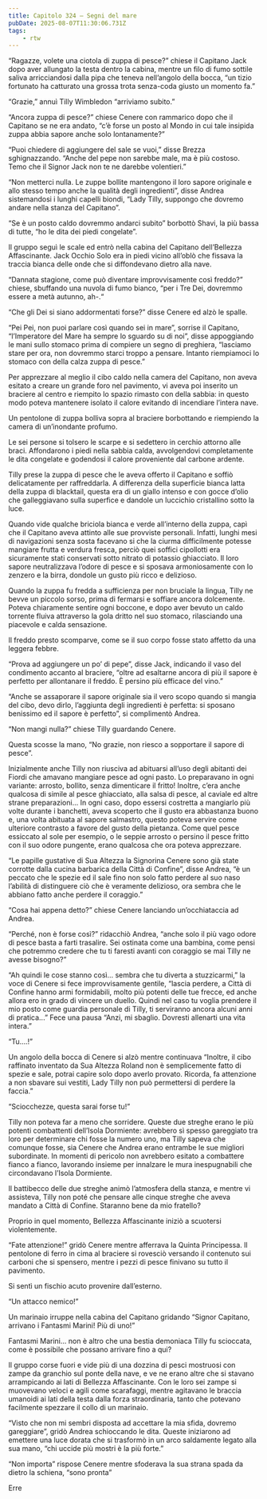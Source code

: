 ```yaml
---
title: Capitolo 324 – Segni del mare
pubDate: 2025-08-07T11:30:06.731Z
tags:
    - rtw
---
```







“Ragazze, volete una ciotola di zuppa di pesce?” chiese il Capitano Jack dopo aver allungato la testa dentro la cabina, mentre un filo di fumo sottile saliva arricciandosi dalla pipa che teneva nell’angolo della bocca, “un tizio fortunato ha catturato una grossa trota senza-coda giusto un momento fa.”


“Grazie,” annuì Tilly Wimbledon “arriviamo subito.”


“Ancora zuppa di pesce?” chiese Cenere con rammarico dopo che il Capitano se ne era andato, “c’è forse un posto al Mondo in cui tale insipida zuppa abbia sapore anche solo lontanamente?”


“Puoi chiedere di aggiungere del sale se vuoi,” disse Brezza sghignazzando. “Anche del pepe non sarebbe male, ma è più costoso. Temo che il Signor Jack non te ne darebbe volentieri.”


“Non metterci nulla. Le zuppe bollite mantengono il loro sapore originale e allo stesso tempo anche la qualità degli ingredienti”, disse Andrea sistemandosi i lunghi capelli biondi, “Lady Tilly, suppongo che dovremo andare nella stanza del Capitano”.


“Se è un posto caldo dovremmo andarci subito” borbottò Shavi, la più bassa di tutte, “ho le dita dei piedi congelate”.


Il gruppo seguì le scale ed entrò nella cabina del Capitano dell’Bellezza Affascinante. Jack Occhio Solo era in piedi vicino all’oblò che fissava la traccia bianca delle onde che si diffondevano dietro alla nave.


“Dannata stagione, come può diventare improvvisamente così freddo?” chiese, sbuffando una nuvola di fumo bianco, “per i Tre Dei, dovremmo essere a metà autunno, ah-.“


“Che gli Dei si siano addormentati forse?” disse Cenere ed alzò le spalle.


“Pei Pei, non puoi parlare così quando sei in mare”, sorrise il Capitano, “l’Imperatore del Mare ha sempre lo sguardo su di noi”, disse appoggiando le mani sullo stomaco prima di compiere un segno di preghiera, “lasciamo stare per ora, non dovremmo starci troppo a pensare. Intanto riempiamoci lo stomaco con della calza zuppa di pesce.”


Per apprezzare al meglio il cibo caldo nella camera del Capitano, non aveva esitato a creare un grande foro nel pavimento, vi aveva poi inserito un braciere al centro e riempito lo spazio rimasto con della sabbia: in questo modo poteva mantenere isolato il calore evitando di incendiare l’intera nave.


Un pentolone di zuppa bolliva sopra al braciere borbottando e riempiendo la camera di un’inondante profumo.


Le sei persone si tolsero le scarpe e si sedettero in cerchio attorno alle braci. Affondarono i piedi nella sabbia calda, avvolgendovi completamente le dita congelate e godendosi il calore proveniente dal carbone ardente.


Tilly prese la zuppa di pesce che le aveva offerto il Capitano e soffiò delicatamente per raffreddarla. A differenza della superficie bianca latta della zuppa di blacktail, questa era di un giallo intenso e con gocce d’olio che galleggiavano sulla superfice e dandole un luccichio cristallino sotto la luce.


Quando vide qualche briciola bianca e verde all’interno della zuppa, capì che il Capitano aveva attinto alle sue provviste personali. Infatti, lunghi mesi di navigazioni senza sosta facevano si che la ciurma difficilmente potesse mangiare frutta e verdura fresca, perciò quei soffici cipollotti era sicuramente stati conservati sotto nitrato di potassio ghiacciato. Il loro sapore neutralizzava l’odore di pesce e si sposava armoniosamente con lo zenzero e la birra, dondole un gusto più ricco e delizioso.


Quando la zuppa fu fredda a sufficienza per non bruciale la lingua, Tilly ne bevve un piccolo sorso, prima di fermarsi e soffiare ancora dolcemente. Poteva chiaramente sentire ogni boccone, e dopo aver bevuto un caldo torrente fluiva attraverso la gola dritto nel suo stomaco, rilasciando una piacevole e calda sensazione.


Il freddo presto scomparve, come se il suo corpo fosse stato affetto da una leggera febbre.


“Prova ad aggiungere un po’ di pepe”, disse Jack, indicando il vaso del condimento accanto al braciere, “oltre ad esaltarne ancora di più il sapore è perfetto per allontanare il freddo. È persino più efficace del vino.”


“Anche se assaporare il sapore originale sia il vero scopo quando si mangia del cibo, devo dirlo, l’aggiunta degli ingredienti è perfetta: si sposano benissimo ed il sapore è perfetto”, si complimentò Andrea.


“Non mangi nulla?” chiese Tilly guardando Cenere.


Questa scosse la mano, “No grazie, non riesco a sopportare il sapore di pesce”.


Inizialmente anche Tilly non riusciva ad abituarsi all’uso degli abitanti dei Fiordi che amavano mangiare pesce ad ogni pasto. Lo preparavano in ogni variante: arrosto, bollito, senza dimenticare il fritto! Inoltre, c’era anche qualcosa di simile al pesce ghiacciato, alla salsa di pesce, al caviale ed altre strane preparazioni... In ogni caso, dopo essersi costretta a mangiarlo più volte durante i banchetti, aveva scoperto che il gusto era abbastanza buono e, una volta abituata al sapore salmastro, questo poteva servire come ulteriore contrasto a favore del gusto della pietanza. Come quel pesce essiccato al sole per esempio, o le seppie arrosto o persino il pesce fritto con il suo odore pungente, erano qualcosa che ora poteva apprezzare.


“Le papille gustative di Sua Altezza la Signorina Cenere sono già state corrotte dalla cucina barbarica della Città di Confine”, disse Andrea, “è un peccato che le spezie ed il sale fino non solo fatto perdere al suo naso l’abilità di distinguere ciò che è veramente delizioso, ora sembra che le abbiano fatto anche perdere il coraggio.”


“Cosa hai appena detto?” chiese Cenere lanciando un’occhiataccia ad Andrea.


“Perché, non è forse così?” ridacchiò Andrea, “anche solo il più vago odore di pesce basta a farti trasalire. Sei ostinata come una bambina, come pensi che potremmo credere che tu ti faresti avanti con coraggio se mai Tilly ne avesse bisogno?”


“Ah quindi le cose stanno così... sembra che tu diverta a stuzzicarmi,” la voce di Cenere si fece improvvisamente gentile, “lascia perdere, a Città di Confine hanno armi formidabili, molto più potenti delle tue frecce, ed anche allora ero in grado di vincere un duello. Quindi nel caso tu voglia prendere il mio posto come guardia personale di Tilly, ti serviranno ancora alcuni anni di pratica...” Fece una pausa “Anzi, mi sbaglio. Dovresti allenarti una vita intera.”


“Tu....!”


Un angolo della bocca di Cenere si alzò mentre continuava “Inoltre, il cibo raffinato inventato da Sua Altezza Roland non è semplicemente fatto di spezie e sale, potrai capire solo dopo averlo provato. Ricorda, fa attenzione a non sbavare sui vestiti, Lady Tilly non può permettersi di perdere la faccia.”


“Sciocchezze, questa sarai forse tu!”


Tilly non poteva far a meno che sorridere. Queste due streghe erano le più potenti combattenti dell’Isola Dormiente: avrebbero sì spesso gareggiato tra loro per determinare chi fosse la numero uno, ma Tilly sapeva che comunque fosse, sia Cenere che Andrea erano entrambe le sue migliori subordinate. In momenti di pericolo non avrebbero esitato a combattere fianco a fianco, lavorando insieme per innalzare le mura inespugnabili che circondavano l’Isola Dormiente.


Il battibecco delle due streghe animò l’atmosfera della stanza, e mentre vi assisteva, Tilly non poté che pensare alle cinque streghe che aveva mandato a Città di Confine. Staranno bene da mio fratello?


Proprio in quel momento, Bellezza Affascinante iniziò a scuotersi violentemente.


“Fate attenzione!” gridò Cenere mentre afferrava la Quinta Principessa. Il pentolone di ferro in cima al braciere si rovesciò versando il contenuto sui carboni che si spensero, mentre i pezzi di pesce finivano su tutto il pavimento.


Si sentì un fischio acuto provenire dall’esterno.


“Un attacco nemico!”


Un marinaio irruppe nella cabina del Capitano gridando “Signor Capitano, arrivano i Fantasmi Marini! Più di uno!”


Fantasmi Marini... non è altro che una bestia demoniaca Tilly fu scioccata, come è possibile che possano arrivare fino a qui?


Il gruppo corse fuori e vide più di una dozzina di pesci mostruosi con zampe da granchio sul ponte della nave, e ve ne erano altre che si stavano arrampicando ai lati di Bellezza Affascinante. Con le loro sei zampe si muovevano veloci e agili come scarafaggi, mentre agitavano le braccia umanoidi ai lati della testa dalla forza straordinaria, tanto che potevano facilmente spezzare il collo di un marinaio.


“Visto che non mi sembri disposta ad accettare la mia sfida, dovremo gareggiare”, gridò Andrea schioccando le dita.  Queste iniziarono ad emettere una luce dorata che si trasformò in un arco saldamente legato alla sua mano, “chi uccide più mostri è la più forte.”


“Non importa” rispose Cenere mentre sfoderava la sua strana spada da dietro la schiena, “sono pronta”






Erre
                                


                                



